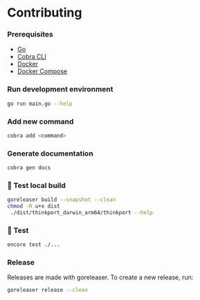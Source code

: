 # Contributing

### Prerequisites

* [Go](https://golang.org/doc/install)
* [Cobra CLI](https://cobra.dev)
* [Docker](https://docs.docker.com/get-docker/)
* [Docker Compose](https://docs.docker.com/compose/install/)

### Run development environment

```bash
go run main.go --help
```

### Add new command

```bash
cobra add <command>
```

### Generate documentation

```bash
cobra gen docs
```

### 🧪 Test local build

```bash
goreleaser build --snapshot --clean
chmod -R u+x dist
 ./dist/thinkport_darwin_arm64/thinkport --help
```

### 🧪 Test

```bash
encore test ./...
```

### Release

Releases are made with goreleaser. To create a new release, run:

```bash
goreleaser release --clean
```
